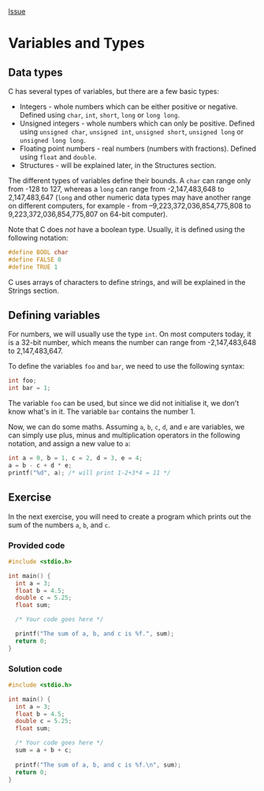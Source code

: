 [Issue](https://github.com/Evanlab02/Learning-C/issues/17)
# Variables and Types
## Data types

C has several types of variables, but there are a few basic types:

- Integers - whole numbers which can be either positive or negative. Defined using `char`, `int`, `short`, `long` or `long long`.
- Unsigned integers - whole numbers which can only be positive. Defined using `unsigned char`, `unsigned int`, `unsigned short`, `unsigned long` or `unsigned long long`.
- Floating point numbers - real numbers (numbers with fractions). Defined using `float` and `double`.
- Structures - will be explained later, in the Structures section.

The different types of variables define their bounds. A `char` can range only from -128 to 127, whereas a `long` can range from -2,147,483,648 to 2,147,483,647 (`long` and other numeric data types may have another range on different computers, for example - from –9,223,372,036,854,775,808 to 9,223,372,036,854,775,807 on 64-bit computer).

Note that C does _not_ have a boolean type. Usually, it is defined using the following notation:

```c
#define BOOL char
#define FALSE 0
#define TRUE 1
```

C uses arrays of characters to define strings, and will be explained in the Strings section.

## Defining variables

For numbers, we will usually use the type `int`. On most computers today, it is a 32-bit number, which means the number can range from -2,147,483,648 to 2,147,483,647.

To define the variables `foo` and `bar`, we need to use the following syntax:

```c
int foo;
int bar = 1;
```

The variable `foo` can be used, but since we did not initialise it, we don't know what's in it. The variable `bar` contains the number 1.

Now, we can do some maths. Assuming `a`, `b`, `c`, `d`, and `e` are variables, we can simply use plus, minus and multiplication operators in the following notation, and assign a new value to `a`:

```c
int a = 0, b = 1, c = 2, d = 3, e = 4;
a = b - c + d * e;
printf("%d", a); /* will print 1-2+3*4 = 11 */
```

## Exercise

In the next exercise, you will need to create a program which prints out the sum of the numbers `a`, `b`, and `c`.
### Provided code

```C
#include <stdio.h>

int main() {
  int a = 3;
  float b = 4.5;
  double c = 5.25;
  float sum;

  /* Your code goes here */

  printf("The sum of a, b, and c is %f.", sum);
  return 0;
}
```

### Solution code

```C
#include <stdio.h>

int main() {
  int a = 3;
  float b = 4.5;
  double c = 5.25;
  float sum;

  /* Your code goes here */
  sum = a + b + c;
  
  printf("The sum of a, b, and c is %f.\n", sum);
  return 0;
}
```